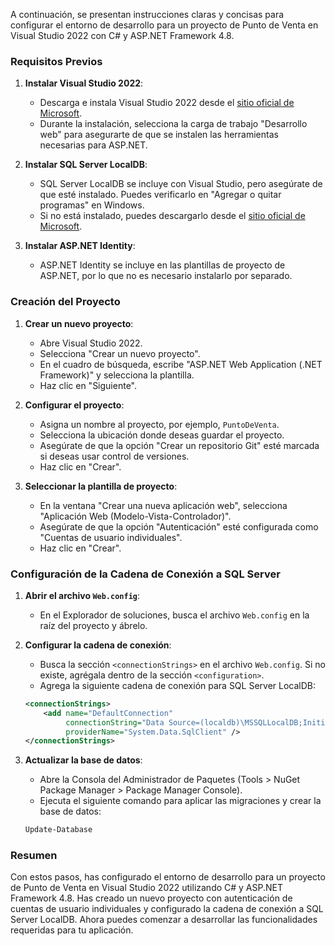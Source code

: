 A continuación, se presentan instrucciones claras y concisas para configurar el entorno de desarrollo para un proyecto de Punto de Venta en Visual Studio 2022 con C# y ASP.NET Framework 4.8.

### Requisitos Previos

1. **Instalar Visual Studio 2022**:
   - Descarga e instala Visual Studio 2022 desde el [sitio oficial de Microsoft](https://visualstudio.microsoft.com/).
   - Durante la instalación, selecciona la carga de trabajo "Desarrollo web" para asegurarte de que se instalen las herramientas necesarias para ASP.NET.

2. **Instalar SQL Server LocalDB**:
   - SQL Server LocalDB se incluye con Visual Studio, pero asegúrate de que esté instalado. Puedes verificarlo en "Agregar o quitar programas" en Windows.
   - Si no está instalado, puedes descargarlo desde el [sitio oficial de Microsoft](https://www.microsoft.com/en-us/sql-server/sql-server-downloads).

3. **Instalar ASP.NET Identity**:
   - ASP.NET Identity se incluye en las plantillas de proyecto de ASP.NET, por lo que no es necesario instalarlo por separado.

### Creación del Proyecto

1. **Crear un nuevo proyecto**:
   - Abre Visual Studio 2022.
   - Selecciona "Crear un nuevo proyecto".
   - En el cuadro de búsqueda, escribe "ASP.NET Web Application (.NET Framework)" y selecciona la plantilla.
   - Haz clic en "Siguiente".

2. **Configurar el proyecto**:
   - Asigna un nombre al proyecto, por ejemplo, `PuntoDeVenta`.
   - Selecciona la ubicación donde deseas guardar el proyecto.
   - Asegúrate de que la opción "Crear un repositorio Git" esté marcada si deseas usar control de versiones.
   - Haz clic en "Crear".

3. **Seleccionar la plantilla de proyecto**:
   - En la ventana "Crear una nueva aplicación web", selecciona "Aplicación Web (Modelo-Vista-Controlador)".
   - Asegúrate de que la opción "Autenticación" esté configurada como "Cuentas de usuario individuales".
   - Haz clic en "Crear".

### Configuración de la Cadena de Conexión a SQL Server

1. **Abrir el archivo `Web.config`**:
   - En el Explorador de soluciones, busca el archivo `Web.config` en la raíz del proyecto y ábrelo.

2. **Configurar la cadena de conexión**:
   - Busca la sección `<connectionStrings>` en el archivo `Web.config`. Si no existe, agrégala dentro de la sección `<configuration>`.
   - Agrega la siguiente cadena de conexión para SQL Server LocalDB:

   ```xml
   <connectionStrings>
       <add name="DefaultConnection" 
            connectionString="Data Source=(localdb)\MSSQLLocalDB;Initial Catalog=PuntoDeVentaDb;Integrated Security=True" 
            providerName="System.Data.SqlClient" />
   </connectionStrings>
   ```

3. **Actualizar la base de datos**:
   - Abre la Consola del Administrador de Paquetes (Tools > NuGet Package Manager > Package Manager Console).
   - Ejecuta el siguiente comando para aplicar las migraciones y crear la base de datos:

   ```powershell
   Update-Database
   ```

### Resumen

Con estos pasos, has configurado el entorno de desarrollo para un proyecto de Punto de Venta en Visual Studio 2022 utilizando C# y ASP.NET Framework 4.8. Has creado un nuevo proyecto con autenticación de cuentas de usuario individuales y configurado la cadena de conexión a SQL Server LocalDB. Ahora puedes comenzar a desarrollar las funcionalidades requeridas para tu aplicación.